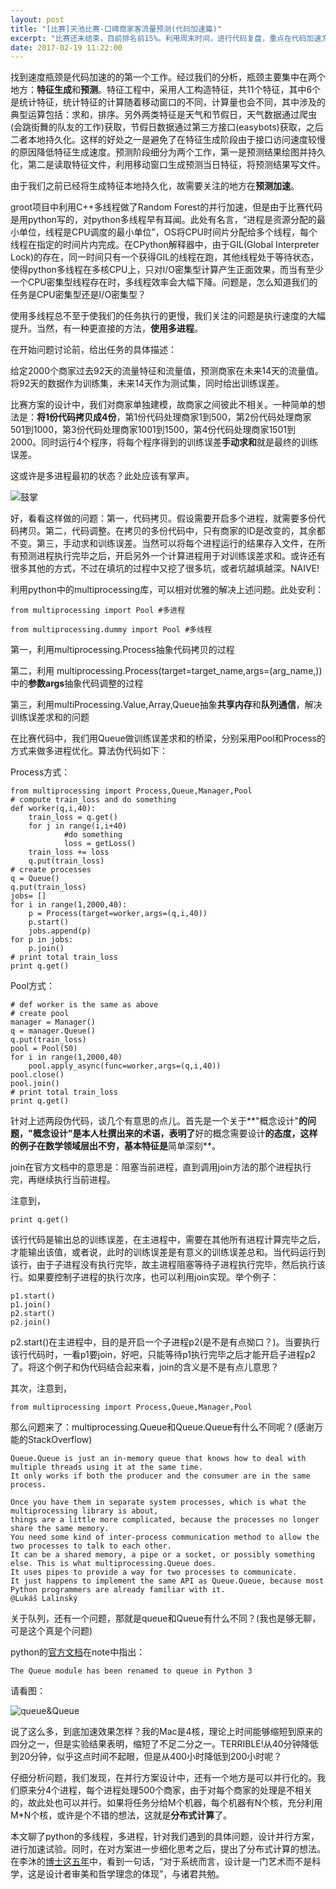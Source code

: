```yaml
---
layout: post
title: "[比赛]天池比赛-口碑商家客流量预测(代码加速篇)"
excerpt: "比赛还未结束，目前排名前15%。利用周末时间，进行代码复盘，重点在代码加速方面，稍后会给出我们的设计思路。"
date: 2017-02-19 11:22:00
---
```


找到速度瓶颈是代码加速的的第一个工作。经过我们的分析，瓶颈主要集中在两个地方：**特征生成**和**预测**。特征工程中，采用人工构造特征，共11个特征，其中6个是统计特征，统计特征的计算随着移动窗口的不同，计算量也会不同，其中涉及的典型运算包括：求和，排序。另外两类特征是天气和节假日，天气数据通过爬虫(会跳街舞的队友的工作)获取，节假日数据通过第三方接口(easybots)获取，之后二者本地持久化。这样的好处之一是避免了在特征生成阶段由于接口访问速度较慢的原因降低特征生成速度。预测阶段细分为两个工作，第一是预测结果绘图并持久化，第二是读取特征文件，利用移动窗口生成预测当日特征，将预测结果写文件。

由于我们之前已经将生成特征本地持久化，故需要关注的地方在**预测加速**。

groot项目中利用C++多线程做了Random Forest的并行加速，但是由于比赛代码是用python写的，对python多线程早有耳闻。此处有名言，“进程是资源分配的最小单位，线程是CPU调度的最小单位”，OS将CPU时间片分配给多个线程，每个线程在指定的时间片内完成。在CPython解释器中，由于GIL(Global Interpreter Lock)的存在，同一时间只有一个获得GIL的线程在跑，其他线程处于等待状态，使得python多线程在多核CPU上，只对I/O密集型计算产生正面效果，而当有至少一个CPU密集型线程存在时，多线程效率会大幅下降。问题是，怎么知道我们的任务是CPU密集型还是I/O密集型？

使用多线程总不至于使我们的任务执行的更慢，我们关注的问题是执行速度的大幅提升。当然，有一种更直接的方法，**使用多进程**。

在开始问题讨论前，给出任务的具体描述：

给定2000个商家过去92天的流量特征和流量值，预测商家在未来14天的流量值。将92天的数据作为训练集，未来14天作为测试集，同时给出训练误差。

比赛方案的设计中，我们对商家单独建模，故商家之间彼此不相关。一种简单的想法是：**将1份代码拷贝成4份**，第1份代码处理商家1到500，第2份代码处理商家501到1000，第3份代码处理商家1001到1500，第4份代码处理商家1501到2000。同时运行4个程序，将每个程序得到的训练误差**手动求和**就是最终的训练误差。

这或许是多进程最初的状态？此处应该有掌声。

![鼓掌](http://wx1.sinaimg.cn/mw690/aba7d18bgy1fcvnxmmk1xg203c03fq5c.gif)

好，看看这样做的问题：第一，代码拷贝。假设需要开启多个进程，就需要多份代码拷贝。第二，代码调整。在拷贝的多份代码中，只有商家的ID是改变的，其余都不变。第三，手动求和训练误差。当然可以将每个进程运行的结果存入文件，在所有预测进程执行完毕之后，开启另外一个计算进程用于对训练误差求和。或许还有很多其他的方式，不过在填坑的过程中又挖了很多坑，或者坑越填越深。NAIVE!

利用python中的multiprocessing库，可以相对优雅的解决上述问题。此处安利：

    from multiprocessing import Pool #多进程

    from multiprocessing.dummy import Pool #多线程


第一，利用multiprocessing.Process抽象代码拷贝的过程

第二，利用 multiprocessing.Process(target=target_name,args=(arg_name,))中的**参数args**抽象代码调整的过程

第三，利用multiProcessing.Value,Array,Queue抽象**共享内存**和**队列通信**，解决训练误差求和的问题

在比赛代码中，我们用Queue做训练误差求和的桥梁，分别采用Pool和Process的方式来做多进程优化。算法伪代码如下：

Process方式：

    from multiprocessing import Process,Queue,Manager,Pool
    # compute train_loss and do something
    def worker(q,i,40):
        train_loss = q.get()
        for j in range(i,i+40)
                #do something
                loss = getLoss()
        train_loss += loss
        q.put(train_loss)
    # create processes
    q = Queue()
    q.put(train_loss)
    jobs= []
    for i in range(1,2000,40):
        p = Process(target=worker,args=(q,i,40))
        p.start()
        jobs.append(p)
    for p in jobs:
        p.join()
    # print total train_loss
    print q.get()

Pool方式：

    # def worker is the same as above
    # create pool
    manager = Manager()
    q = manager.Queue()
    q.put(train_loss)
    pool = Pool(50)
    for i in range(1,2000,40)
        pool.apply_async(func=worker,args=(q,i,40))
    pool.close()
    pool.join()
    # print total train_loss
    print q.get()

针对上述两段伪代码，谈几个有意思的点儿。首先是一个关于**"概念设计"**的问题，"概念设计"是本人杜撰出来的术语，表明了**好的概念需要设计**的态度，这样的例子在数学领域层出不穷，基本特征是**简单深刻**。

join在官方文档中的意思是：阻塞当前进程，直到调用join方法的那个进程执行完，再继续执行当前进程。

注意到，

    print q.get()

该行代码是输出总的训练误差，在主进程中，需要在其他所有进程计算完毕之后，才能输出该值，或者说，此时的训练误差是有意义的训练误差总和。当代码运行到该行，由于子进程没有执行完毕，故主进程阻塞等待子进程执行完毕，然后执行该行。如果要控制子进程的执行次序，也可以利用join实现。举个例子：

    p1.start()
    p1.join()
    p2.start()
    p2.join()

p2.start()在主进程中，目的是开启一个子进程p2(是不是有点拗口？)。当要执行该行代码时，一看p1要join，好吧，只能等待p1执行完毕之后才能开启子进程p2了。将这个例子和伪代码结合起来看，join的含义是不是有点儿意思？

其次，注意到，

    from multiprocessing import Process,Queue,Manager,Pool

那么问题来了：multiprocessing.Queue和Queue.Queue有什么不同呢？(感谢万能的StackOverflow)

    Queue.Queue is just an in-memory queue that knows how to deal with multiple threads using it at the same time.
    It only works if both the producer and the consumer are in the same process.
    
    Once you have them in separate system processes, which is what the multiprocessing library is about,
    things are a little more complicated, because the processes no longer share the same memory.
    You need some kind of inter-process communication method to allow the two processes to talk to each other.
    It can be a shared memory, a pipe or a socket, or possibly something else. This is what multiprocessing.Queue does.
    It uses pipes to provide a way for two processes to communicate.
    It just happens to implement the same API as Queue.Queue, because most Python programmers are already familiar with it.
    @Lukáš Lalinský

关于队列，还有一个问题，那就是queue和Queue有什么不同？(我也是够无聊，可是这个真是个问题)

python的[官方文档](https://docs.python.org/2/library/queue.html)在note中指出：

    The Queue module has been renamed to queue in Python 3

请看图：

![queue&Queue](http://wx1.sinaimg.cn/mw690/aba7d18bgy1fcvpss1x3dj20mc08kglu.jpg)

说了这么多，到底加速效果怎样？我的Mac是4核，理论上时间能够缩短到原来的四分之一，但是实验结果表明，缩短了不足二分之一。TERRIBLE!从40分钟降低到20分钟，似乎这点时间不起眼，但是从400小时降低到200小时呢？

仔细分析问题，我们发现，在并行方案设计中，还有一个地方是可以并行化的。我们原来分4个进程，每个进程处理500个商家，由于对每个商家的处理是不相关的，故此处也可以并行。如果将任务分给M个机器，每个机器有N个核，充分利用M*N个核，或许是个不错的想法，这就是**分布式计算**了。

本文聊了python的多线程，多进程，针对我们遇到的具体问题，设计并行方案，进行加速试验。同时，在对方案进一步细化思考之后，提出了分布式计算的想法。在李沐的[博士这五年](https://zhuanlan.zhihu.com/p/25099638)中，看到一句话，“对于系统而言，设计是一门艺术而不是科学，这是设计者审美和哲学理念的体现”，与诸君共勉。
